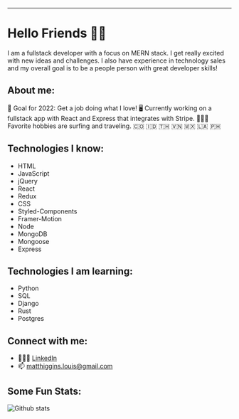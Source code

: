 ---
# Hello Friends 👋🏻

I am a fullstack developer with a focus on MERN stack. I get really excited with new ideas and challenges. I also have experience in technology sales and my overall goal is to be a people person with great developer skills! 

## About me: 
  🏅 Goal for 2022: Get a job doing what I love! 
  🖥 Currently working on a fullstack app with React and Express that integrates with Stripe.
  🏄🏼‍♂️ Favorite hobbies are surfing and traveling. 🇨🇴 🇮🇩 🇹🇭 🇻🇳 🇲🇽 🇱🇦 🇵🇭

## Technologies I know: 
 - HTML
 - JavaScript 
 - jQuery
 - React
 - Redux 
 - CSS
 - Styled-Components 
 - Framer-Motion
 - Node
 - MongoDB
 - Mongoose
 - Express
 
## Technologies I am learning: 
 - Python
 - SQL
 - Django 
 - Rust
 - Postgres
 
## Connect with me: 
 - 🙎🏼‍♂️ [LinkedIn](https://www.linkedin.com/in/mhiggie/)
 - 📫  matthiggins.louis@gmail.com 

## Some Fun Stats: 
![Github stats](https://github-readme-stats.vercel.app/api?username=matthewhiggins415)
